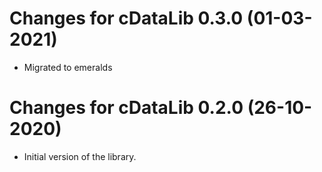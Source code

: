 # Changes for cDataLib 0.3.0 (01-03-2021)

* Migrated to emeralds

# Changes for cDataLib 0.2.0 (26-10-2020)

* Initial version of the library.  
